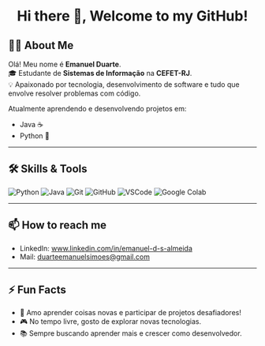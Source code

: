 <h1 align="center">Hi there 👋, Welcome to my GitHub!</h1>

## 👨‍💻 About Me

Olá! Meu nome é **Emanuel Duarte**.  
🎓 Estudante de **Sistemas de Informação** na **CEFET-RJ**.  
💡 Apaixonado por tecnologia, desenvolvimento de software e tudo que envolve resolver problemas com código.

Atualmente aprendendo e desenvolvendo projetos em:

- Java ☕
- Python 🐍
---

## 🛠️ Skills & Tools

![Python](https://img.shields.io/badge/Python-3776AB?style=flat&logo=python&logoColor=white)
![Java](https://img.shields.io/badge/Java-ED8B00?style=flat&logo=java&logoColor=white)
![Git](https://img.shields.io/badge/Git-F05032?style=flat&logo=git&logoColor=white)
![GitHub](https://img.shields.io/badge/GitHub-181717?style=flat&logo=github&logoColor=white)
![VSCode](https://img.shields.io/badge/VSCode-007ACC?style=flat&logo=visual%20studio%20code&logoColor=white)
![Google Colab](https://img.shields.io/badge/Google%20Colab-F9AB00?style=flat&logo=googlecolab&logoColor=white)

---

## 📫 How to reach me

- LinkedIn: [](www.linkedin.com/in/emanuel-d-s-almeida)
www.linkedin.com/in/emanuel-d-s-almeida
- Mail: [](duarteemanuelsimoes@gmail.com)
duarteemanuelsimoes@gmail.com
---

## ⚡ Fun Facts

- 👾 Amo aprender coisas novas e participar de projetos desafiadores!
- 🎮 No tempo livre, gosto de explorar novas tecnologias.
- 📚 Sempre buscando aprender mais e crescer como desenvolvedor.
